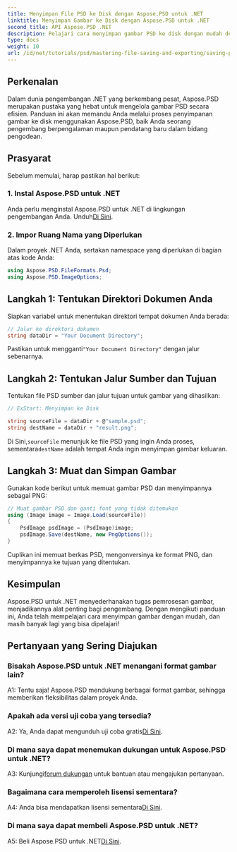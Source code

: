 ```yaml
---
title: Menyimpan File PSD ke Disk dengan Aspose.PSD untuk .NET
linktitle: Menyimpan Gambar ke Disk dengan Aspose.PSD untuk .NET
second_title: API Aspose.PSD .NET
description: Pelajari cara menyimpan gambar PSD ke disk dengan mudah dengan mengikuti panduan langkah demi langkah. Baik Anda mengonversi file PSD ke berbagai format gambar atau mengelola aset gambar yang kompleks.
type: docs
weight: 10
url: /id/net/tutorials/psd/mastering-file-saving-and-exporting/saving-psd-files-to-disk/
---
```

## Perkenalan

Dalam dunia pengembangan .NET yang berkembang pesat, Aspose.PSD merupakan pustaka yang hebat untuk mengelola gambar PSD secara efisien. Panduan ini akan memandu Anda melalui proses penyimpanan gambar ke disk menggunakan Aspose.PSD, baik Anda seorang pengembang berpengalaman maupun pendatang baru dalam bidang pengodean. 

## Prasyarat

Sebelum memulai, harap pastikan hal berikut:

### 1. Instal Aspose.PSD untuk .NET

 Anda perlu menginstal Aspose.PSD untuk .NET di lingkungan pengembangan Anda. Unduh[Di Sini](https://releases.aspose.com/psd/net/).

### 2. Impor Ruang Nama yang Diperlukan

Dalam proyek .NET Anda, sertakan namespace yang diperlukan di bagian atas kode Anda:

```csharp
using Aspose.PSD.FileFormats.Psd;
using Aspose.PSD.ImageOptions;
```

## Langkah 1: Tentukan Direktori Dokumen Anda

Siapkan variabel untuk menentukan direktori tempat dokumen Anda berada:

```csharp
// Jalur ke direktori dokumen
string dataDir = "Your Document Directory";
```

 Pastikan untuk mengganti`"Your Document Directory"` dengan jalur sebenarnya.

## Langkah 2: Tentukan Jalur Sumber dan Tujuan

Tentukan file PSD sumber dan jalur tujuan untuk gambar yang dihasilkan:

```csharp
// ExStart: Menyimpan ke Disk

string sourceFile = dataDir + @"sample.psd";
string destName = dataDir + "result.png";
```

 Di Sini,`sourceFile` menunjuk ke file PSD yang ingin Anda proses, sementara`destName` adalah tempat Anda ingin menyimpan gambar keluaran.

## Langkah 3: Muat dan Simpan Gambar

Gunakan kode berikut untuk memuat gambar PSD dan menyimpannya sebagai PNG:

```csharp
// Muat gambar PSD dan ganti font yang tidak ditemukan
using (Image image = Image.Load(sourceFile))
{
    PsdImage psdImage = (PsdImage)image;
    psdImage.Save(destName, new PngOptions());
}
```

Cuplikan ini memuat berkas PSD, mengonversinya ke format PNG, dan menyimpannya ke tujuan yang ditentukan. 

## Kesimpulan

Aspose.PSD untuk .NET menyederhanakan tugas pemrosesan gambar, menjadikannya alat penting bagi pengembang. Dengan mengikuti panduan ini, Anda telah mempelajari cara menyimpan gambar dengan mudah, dan masih banyak lagi yang bisa dipelajari!

## Pertanyaan yang Sering Diajukan

### Bisakah Aspose.PSD untuk .NET menangani format gambar lain?

A1: Tentu saja! Aspose.PSD mendukung berbagai format gambar, sehingga memberikan fleksibilitas dalam proyek Anda.

### Apakah ada versi uji coba yang tersedia?

 A2: Ya, Anda dapat mengunduh uji coba gratis[Di Sini](https://releases.aspose.com/).

### Di mana saya dapat menemukan dukungan untuk Aspose.PSD untuk .NET?

 A3: Kunjungi[forum dukungan](https://forum.aspose.com/c/psd/34) untuk bantuan atau mengajukan pertanyaan.

### Bagaimana cara memperoleh lisensi sementara?

 A4: Anda bisa mendapatkan lisensi sementara[Di Sini](https://purchase.conholdate.com/temporary-license/).

### Di mana saya dapat membeli Aspose.PSD untuk .NET?

 A5: Beli Aspose.PSD untuk .NET[Di Sini](https://purchase.conholdate.com/buy).